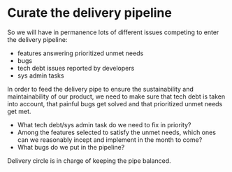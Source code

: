 # Curate the delivery pipeline

So we will have in permanence lots of different issues competing to enter the delivery pipeline:  
- features answering prioritized unmet needs  
- bugs  
- tech debt issues reported by developers  
- sys admin tasks

In order to feed the delivery pipe to ensure the sustainability and maintainability of our product, we need to make sure that tech debt is taken into account, that painful bugs get solved and that prioritized unmet needs get met.  
  
- What tech debt/sys admin task do we need to fix in priority?  
- Among the features selected to satisfy the unmet needs, which ones can we reasonably incept and implement in the month to come?  
- What bugs do we put in the pipeline?

Delivery circle is in charge of keeping the pipe balanced.

